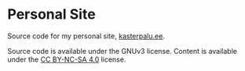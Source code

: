 # Personal Site

Source code for my personal site, [kasterpalu.ee](https://kasterpalu.ee).

Source code is available under the GNUv3 license. Content is available under the [CC BY-NC-SA 4.0](https://creativecommons.org/licenses/by-nc-sa/4.0/) license.

